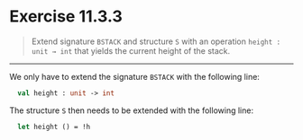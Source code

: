# Exercise 11.3.3

> Extend signature `BSTACK` and structure `S` with an operation `height : unit → int` that yields the current height of the stack.

---

We only have to extend the signature `BSTACK` with the following line:
```ocaml
  val height : unit -> int
```
The structure `S` then needs to be extended with the following line:
```ocaml
  let height () = !h
```
